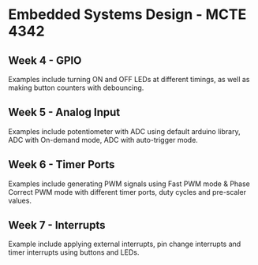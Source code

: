 # Embedded Systems Design - MCTE 4342

## Week 4 - GPIO

Examples include turning ON and OFF LEDs at different timings, as well as making button counters with debouncing.

## Week 5 - Analog Input

Examples include potentiometer with ADC using default arduino library, ADC with On-demand mode, ADC with auto-trigger mode.

## Week 6 - Timer Ports

Examples include generating PWM signals using Fast PWM mode & Phase Correct PWM mode with different timer ports, duty cycles and pre-scaler values.

## Week 7 - Interrupts

Example include applying external interrupts, pin change interrupts and timer interrupts using buttons and LEDs.
